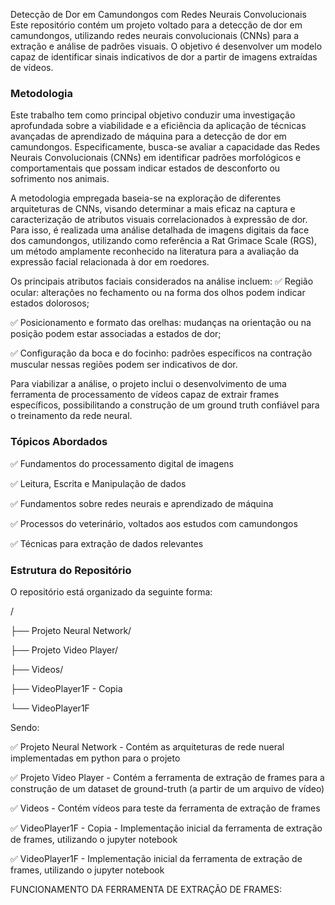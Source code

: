 Detecção de Dor em Camundongos com Redes Neurais Convolucionais
Este repositório contém um projeto voltado para a detecção de dor em camundongos, utilizando redes neurais convolucionais (CNNs) para a extração e análise de padrões visuais. O objetivo é desenvolver um modelo capaz de identificar sinais indicativos de dor a partir de imagens extraídas de vídeos.

### Metodologia
Este trabalho tem como principal objetivo conduzir uma investigação aprofundada sobre a viabilidade e a eficiência da aplicação de técnicas avançadas de aprendizado de máquina para a detecção de dor em camundongos. Especificamente, busca-se avaliar a capacidade das Redes Neurais Convolucionais (CNNs) em identificar padrões morfológicos e comportamentais que possam indicar estados de desconforto ou sofrimento nos animais.

A metodologia empregada baseia-se na exploração de diferentes arquiteturas de CNNs, visando determinar a mais eficaz na captura e caracterização de atributos visuais correlacionados à expressão de dor. Para isso, é realizada uma análise detalhada de imagens digitais da face dos camundongos, utilizando como referência a Rat Grimace Scale (RGS), um método amplamente reconhecido na literatura para a avaliação da expressão facial relacionada à dor em roedores.

Os principais atributos faciais considerados na análise incluem:
✅ Região ocular: alterações no fechamento ou na forma dos olhos podem indicar estados dolorosos;

✅ Posicionamento e formato das orelhas: mudanças na orientação ou na posição podem estar associadas a estados de dor;

✅ Configuração da boca e do focinho: padrões específicos na contração muscular nessas regiões podem ser indicativos de dor.

Para viabilizar a análise, o projeto inclui o desenvolvimento de uma ferramenta de processamento de vídeos capaz de extrair frames específicos, possibilitando a construção de um ground truth confiável para o treinamento da rede neural.

### Tópicos Abordados
✅ Fundamentos do processamento digital de imagens

✅ Leitura, Escrita e Manipulação de dados

✅ Fundamentos sobre redes neurais e aprendizado de máquina

✅ Processos do veterinário, voltados aos estudos com camundongos

✅ Técnicas para extração de dados relevantes

### Estrutura do Repositório
O repositório está organizado da seguinte forma:

/

├── Projeto Neural Network/

├── Projeto Video Player/

├── Videos/

├── VideoPlayer1F - Copia

└── VideoPlayer1F

Sendo:

✅ Projeto Neural Network - Contém as arquiteturas de rede nueral implementadas em python para o projeto

✅ Projeto Video Player - Contém a ferramenta de extração de frames para a construção de um dataset de ground-truth (a partir de um arquivo de vídeo)

✅ Videos - Contém vídeos para teste da ferramenta de extração de frames

✅ VideoPlayer1F - Copia - Implementação inicial da ferramenta de extração de frames, utilizando o jupyter notebook

✅ VideoPlayer1F - Implementação inicial da ferramenta de extração de frames, utilizando o jupyter notebook

FUNCIONAMENTO DA FERRAMENTA DE EXTRAÇÃO DE FRAMES:
